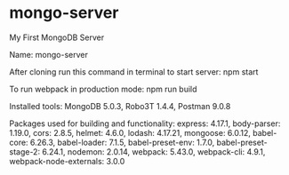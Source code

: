 # mongo-server
My First MongoDB Server

Name: mongo-server

After cloning run this command in terminal to start server: npm start

To run webpack in production mode: npm run build

Installed tools:
    MongoDB 5.0.3,
    Robo3T 1.4.4,
    Postman 9.0.8

Packages used for building and functionality:
    express: 4.17.1,
    body-parser: 1.19.0,
    cors: 2.8.5,
    helmet: 4.6.0,
    lodash: 4.17.21,
    mongoose: 6.0.12,
    babel-core: 6.26.3,
    babel-loader: 7.1.5,
    babel-preset-env: 1.7.0,
    babel-preset-stage-2: 6.24.1,
    nodemon: 2.0.14,
    webpack: 5.43.0,
    webpack-cli: 4.9.1,
    webpack-node-externals: 3.0.0